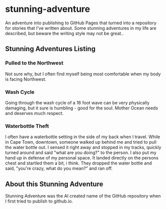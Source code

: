 # stunning-adventure
An adventure into publishing to GitHub Pages that turned into a repository for stories that I've written about. Some stunning adventures in my life are described, but beware the writing style may not be great..

## Stunning Adventures Listing
### Pulled to the Northwest
Not sure why, but I often find myself being most comfortable when my body is facing Northwest.
### Wash Cycle
Going through the wash cycle of a 16 foot wave can be very physically damaging, but it sure is humbling - good for the soul. Mother Ocean needs and deserves much respect.
### Waterbottle Theft
I often have a waterbottle setting in the side of my back when I travel. While in Cape Town, downtown, someone walked up behind me and tried to pull the water bottle out. I sensed it right away and stopped in my tracks, quickly turned around and said "what are you doing?" to the person. I also put my hand up in defense of my personal space. It landed directly on the persons chest and startled them a bit, i think. They dropped the water bottle and said, "you're crazy, what do you mean?" and ran off.
## About this Stunning Adventure
Stunning Adventure was the AI created name of the GitHub repository when I first tried to publish to github.io.